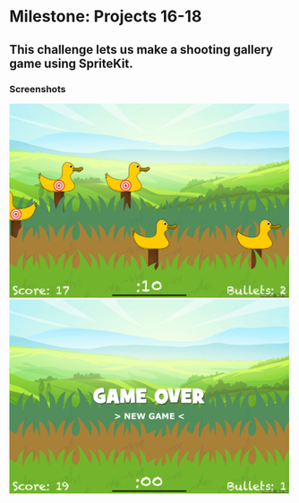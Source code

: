# Milestone: Projects 16-18

## This challenge lets us make a shooting gallery game using SpriteKit.

### Screenshots

<img src="https://github.com/deathlezz/100-Days-of-Swift/blob/main/Projects/24-Milestone-Projects16-18/Screenshots/Screenshot1.png" width=500> ‎ <img src="https://github.com/deathlezz/100-Days-of-Swift/blob/main/Projects/24-Milestone-Projects16-18/Screenshots/Screenshot2.png" width=500>
